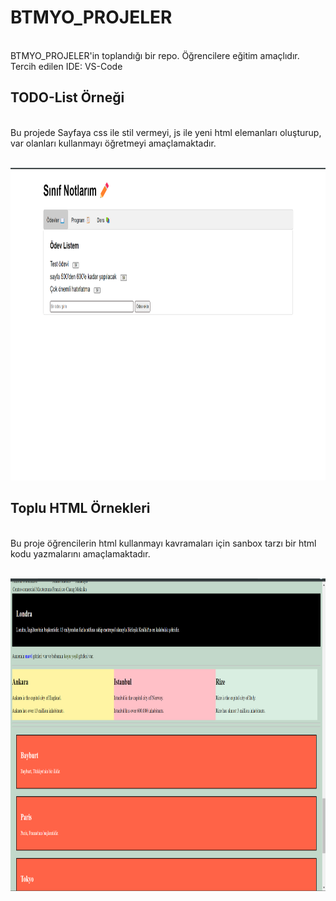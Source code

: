 # BTMYO_PROJELER
<br />
BTMYO_PROJELER'in toplandığı bir repo. Öğrencilere eğitim amaçlıdır. <br />
Tercih edilen IDE: VS-Code
<br />

## TODO-List Örneği
<br />
Bu projede Sayfaya css ile stil vermeyi, js ile yeni html elemanları oluşturup, var olanları kullanmayı öğretmeyi amaçlamaktadır.
<br />
<br />
<p>
    <img src="assets/showcase_todolist.png" width="800" height="500" />
</p>

## Toplu HTML Örnekleri
<br />
Bu proje öğrencilerin html kullanmayı kavramaları için sanbox tarzı bir html kodu yazmalarını amaçlamaktadır.
<br />
<br />
<p>
    <img src="assets/showcase_html.png" width="800" height="500" />
</p>




